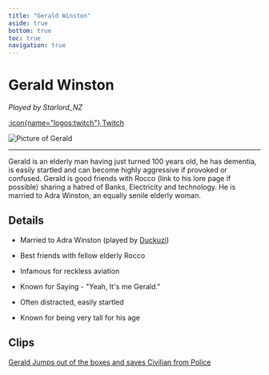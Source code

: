 ```yaml
---
title: "Gerald Winston"
aside: true
bottom: true
toc: true
navigation: true
---
```


# Gerald Winston

*Played by Starlord_NZ* 

[:icon{name="logos:twitch"} Twitch](https://www.twitch.tv/starlord_NZ)

![Picture of Gerald](https://cdn.discordapp.com/attachments/916297075375886368/1164219263238799491/gerald.png)

---

Gerald is an elderly man having just turned 100 years old, he has dementia, is easily startled and can become highly aggressive if provoked or confused.
Gerald is good friends with Rocco (link to his lore page if possible) sharing a hatred of Banks, Electricity and technology. 
He is married to Adra Winston, an equally senile elderly woman.

## Details  
- Married to Adra Winston (played by [Duckuzi](https://www.twitch.tv/duckuzi))

- Best friends with fellow elderly Rocco

- Infamous for reckless aviation

- Known for Saying - "Yeah, It's me Gerald."

- Often distracted, easily startled

- Known for being very tall for his age


## Clips
[Gerald Jumps out of the boxes and saves Civilian from Police](https://www.twitch.tv/azzablake/clip/EndearingLachrymoseSharkBuddhaBar-U8Fp6kfp7nOQhTpD)


